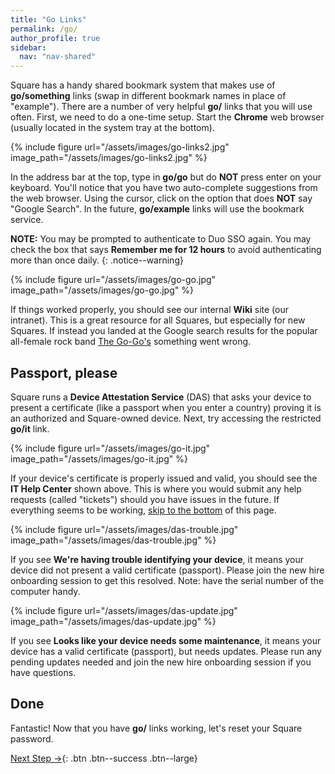 ```yaml
---
title: "Go Links"
permalink: /go/
author_profile: true
sidebar:
  nav: "nav-shared"
---
```


Square has a handy shared bookmark system that makes use of __go/something__ links (swap in different bookmark names in place of "example"). There are a number of very helpful __go/__ links that you will use often. First, we need to do a one-time setup. Start the __Chrome__ web browser (usually located in the system tray at the bottom).

{% include figure url="/assets/images/go-links2.jpg" image_path="/assets/images/go-links2.jpg" %}

In the address bar at the top, type in __go/go__ but do __NOT__ press enter on your keyboard. You'll notice that you have two auto-complete suggestions from the web browser. Using the cursor, click on the option that does __NOT__ say "Google Search". In the future, __go/example__ links will use the bookmark service.

__NOTE:__ You may be prompted to authenticate to Duo SSO again. You may check the box that says __Remember me for 12 hours__ to avoid authenticating more than once daily.
{: .notice--warning}

{% include figure url="/assets/images/go-go.jpg" image_path="/assets/images/go-go.jpg" %}

If things worked properly, you should see our internal __Wiki__ site (our intranet). This is a great resource for all Squares, but especially for new Squares. If instead you landed at the Google search results for the popular all-female rock band [The Go-Go's](https://en.wikipedia.org/wiki/The_Go-Go%27s) something went wrong.

## Passport, please

Square runs a __Device Attestation Service__ (DAS) that asks your device to present a certificate (like a passport when you enter a country) proving it is an authorized and Square-owned device. Next, try accessing the restricted __go/it__ link.

{% include figure url="/assets/images/go-it.jpg" image_path="/assets/images/go-it.jpg" %}

If your device's certificate is properly issued and valid, you should see the __IT Help Center__ shown above. This is where you would submit any help requests (called "tickets") should you have issues in the future. If everything seems to be working, [skip to the bottom](#done) of this page.

{% include figure url="/assets/images/das-trouble.jpg" image_path="/assets/images/das-trouble.jpg" %}

If you see __We're having trouble identifying your device__, it means your device did not present a valid certificate (passport). Please join the new hire onboarding session to get this resolved. Note: have the serial number of the computer handy.

{% include figure url="/assets/images/das-update.jpg" image_path="/assets/images/das-update.jpg" %}

If you see __Looks like your device needs some maintenance__, it means your device has a valid certificate (passport), but needs updates. Please run any pending updates needed and join the new hire onboarding session if you have questions.


<a name="done"></a>
## Done
Fantastic! Now that you have __go/__ links working, let's reset your Square password.

[Next Step &rarr;](/password){: .btn .btn--success .btn--large}
